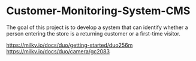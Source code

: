 # Customer-Monitoring-System-CMS
The goal of this project is to develop a system that can identify whether a person entering the store is a returning customer or a first-time visitor.

https://milkv.io/docs/duo/getting-started/duo256m
https://milkv.io/docs/duo/camera/gc2083
